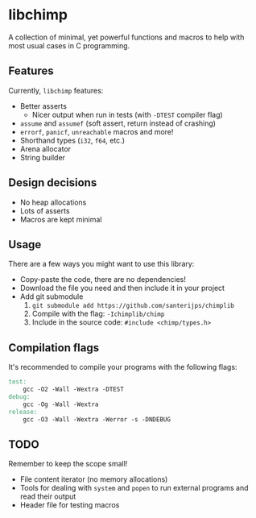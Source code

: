 # libchimp

A collection of minimal, yet powerful functions and macros to help with most usual cases in C programming.

## Features

Currently, `libchimp` features:

- Better asserts
	- Nicer output when run in tests (with `-DTEST` compiler flag)
- `assume` and `assumef` (soft assert, return instead of crashing)
- `errorf`, `panicf`, `unreachable` macros and more!
- Shorthand types (`i32`, `f64`, etc.)
- Arena allocator
- String builder

## Design decisions

- No heap allocations
- Lots of asserts
- Macros are kept minimal

## Usage

There are a few ways you might want to use this library:

- Copy-paste the code, there are no dependencies!
- Download the file you need and then include it in your project
- Add git submodule
	1. `git submodule add https://github.com/santerijps/chimplib`
	2. Compile with the flag: `-Ichimplib/chimp`
	3. Include in the source code: `#include <chimp/types.h>`

## Compilation flags

It's recommended to compile your programs with the following flags:

```Makefile
test:
	gcc -O2 -Wall -Wextra -DTEST
debug:
	gcc -Og -Wall -Wextra
release:
	gcc -O3 -Wall -Wextra -Werror -s -DNDEBUG
```

## TODO

Remember to keep the scope small!

- File content iterator (no memory allocations)
- Tools for dealing with `system` and `popen` to run external programs and read their output
- Header file for testing macros
